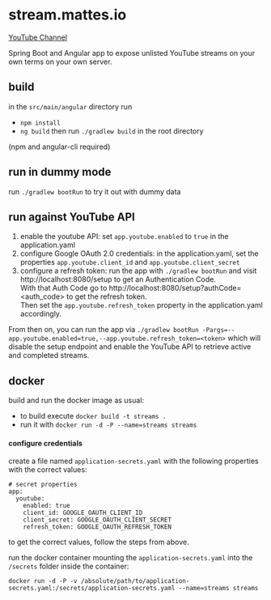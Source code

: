 # stream.mattes.io
[YouTube Channel](https://www.youtube.com/channel/UCU5cBbPkc-7_6HIHIbCaCYA)

Spring Boot and Angular app to expose unlisted YouTube streams on your own terms on your own server.

## build
in the `src/main/angular` directory run
- `npm install`
- `ng build`
then run `./gradlew build` in the root directory

(npm and angular-cli required)

## run in dummy mode
run `./gradlew bootRun` to try it out with dummy data

## run against YouTube API
1. enable the youtube API:
set `app.youtube.enabled` to `true` in the application.yaml
1. configure Google OAuth 2.0 credentials:
in the application.yaml, set the properties `app.youtube.client_id` and `app.youtube.client_secret`
1. configure a refresh token:
run the app with `./gradlew bootRun` and visit http://localhost:8080/setup
to get an Authentication Code.<br>
With that Auth Code go to http://localhost:8080/setup?authCode=<auth_code> to get the refresh token.<br/>
Then set the `app.youtube.refresh_token` property in the application.yaml accordingly.


From then on, you can run the app via `./gradlew bootRun -Pargs=--app.youtube.enabled=true,--app.youtube.refresh_token=<token>` 
which will disable the setup endpoint and enable the YouTube API to retrieve active and completed streams.

## docker
build and run the docker image as usual:
- to build execute `docker build -t streams .`
- run it with `docker run -d -P --name=streams streams`

#### configure credentials
create a file named `application-secrets.yaml` with the following properties with the correct values:
```
# secret properties
app:
  youtube:
    enabled: true
    client_id: GOOGLE_OAUTH_CLIENT_ID
    client_secret: GOOGLE_OAUTH_CLIENT_SECRET
    refresh_token: GOOGLE_OAUTH_REFRESH_TOKEN
```
to get the correct values, follow the steps from above.

run the docker container mounting the `application-secrets.yaml` into the `/secrets` folder inside the container:

`docker run -d -P -v /absolute/path/to/application-secrets.yaml:/secrets/application-secrets.yaml --name=streams streams`

